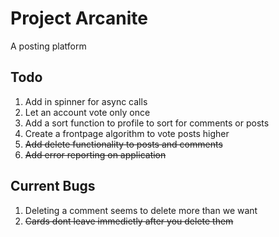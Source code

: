 # Project Arcanite

A posting platform

## Todo

1. Add in spinner for async calls
2. Let an account vote only once
3. Add a sort function to profile to sort for comments or posts
4. Create a frontpage algorithm to vote posts higher
5. ~~Add delete functionality to posts and comments~~
6. ~~Add error reporting on application~~

## Current Bugs

1. Deleting a comment seems to delete more than we want
2. ~~Cards dont leave immedietly after you delete them~~